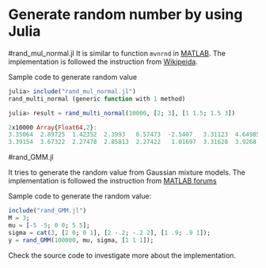 Generate random number by using Julia
===
#rand_mul_normal.jl
It is similar to function ``mvnrnd`` in [MATLAB](http://www.mathworks.com/help/stats/mvnrnd.html). The implementation is followed the instruction from [Wikipeida](http://en.wikipedia.org/wiki/Multivariate_normal_distribution#Drawing_values_from_the_distribution).

Sample code to generate random value

```julia
julia> include("rand_mul_normal.jl")
rand_multi_normal (generic function with 1 method)

julia> result = rand_multi_normal(10000, [2; 3], [1 1.5; 1.5 3])

2x10000 Array{Float64,2}:
3.35064  2.89725  1.42352  2.3993   0.57473  -2.5407   3.31123  4.64985  5.70327  …  2.02263  0.666638  3.05298  -0.717696  3.50809  -0.139212  3.33618
3.39154  3.67322  2.27478  2.85813  2.27422   1.01697  3.31628  3.9268   5.36457     2.50484  1.77308   3.60626   1.42283   3.12098   2.60739   3.22388
```

#rand_GMM.jl

It tries to generate the random value from Gaussian mixture models. The implementation is followed the instruction from [MATLAB forums](http://www.mathworks.com/matlabcentral/newsreader/view_thread/36174)

Sample code to generate the random value:

```julia
include("rand_GMM.jl")
M = 3;
mu = [-5 -5; 0 0; 5 5];
sigma = cat(3, [2 0; 0 1], [2 -.2; -.2 2], [1 .9; .9 1]);
y = rand_GMM(100000, mu, sigma, [1 1 1]);
```

Check the source code to investigate more about the implementation.
